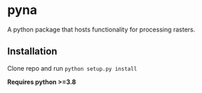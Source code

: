 # pyna

A python package that hosts functionality for processing rasters.

## Installation

Clone repo and run `python setup.py install`

**Requires python >=3.8**